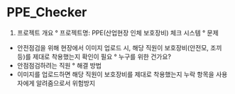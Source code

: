 # PPE_Checker

1. 프로젝트 개요
° 프로젝트명: PPE(산업현장 인체 보호장비) 체크 시스템
° 문제
- 안전점검을 위해 현장에서 이미지 업로드 시, 해당 직원이 보호장비(안전모, 조끼 등)를 제대로 착용했는지 확인이 필요
° 누구를 위한 건가요?
- 안점점검하려는 직원
° 해결 방법
- 이미지를 업로드하면 해당 직원이 보호장비를 제대로 착용했는지 누락 항목을 사용자에게 알려줌으로서 위험방지

